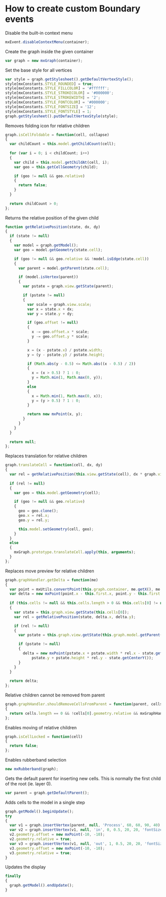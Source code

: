 # How to create custom Boundary events

Disable the built-in context menu

```js
mxEvent.disableContextMenu(container);
```

Create the graph inside the given container

```js
var graph = new mxGraph(container);
```

Set the base style for all vertices

```js
var style = graph.getStylesheet().getDefaultVertexStyle();
style[mxConstants.STYLE_ROUNDED] = true;
style[mxConstants.STYLE_FILLCOLOR] = '#ffffff';
style[mxConstants.STYLE_STROKECOLOR] = '#000000';
style[mxConstants.STYLE_STROKEWIDTH] = '2';
style[mxConstants.STYLE_FONTCOLOR] = '#000000';
style[mxConstants.STYLE_FONTSIZE] = '12';
style[mxConstants.STYLE_FONTSTYLE] = 1;
graph.getStylesheet().putDefaultVertexStyle(style);
```

Removes folding icon for relative children

```js
graph.isCellFoldable = function(cell, collapse)
{
  var childCount = this.model.getChildCount(cell);
  
  for (var i = 0; i < childCount; i++)
  {
    var child = this.model.getChildAt(cell, i);
    var geo = this.getCellGeometry(child);

    if (geo != null && geo.relative)
    {
      return false;
    }
  }
  
  return childCount > 0;
};
```

Returns the relative position of the given child

```js
function getRelativePosition(state, dx, dy)
{
  if (state != null)
  {
    var model = graph.getModel();
    var geo = model.getGeometry(state.cell);

    if (geo != null && geo.relative && !model.isEdge(state.cell))
    {
      var parent = model.getParent(state.cell);

      if (model.isVertex(parent))
      {
        var pstate = graph.view.getState(parent);

        if (pstate != null)
        {
          var scale = graph.view.scale;
          var x = state.x + dx;
          var y = state.y + dy;

          if (geo.offset != null)
          {
            x -= geo.offset.x * scale;
            y -= geo.offset.y * scale;
          }

          x = (x - pstate.x) / pstate.width;
          y = (y - pstate.y) / pstate.height;

          if (Math.abs(y - 0.5) <= Math.abs((x - 0.5) / 2))
          {
            x = (x > 0.5) ? 1 : 0;
            y = Math.min(1, Math.max(0, y));
          }
          else
          {
            x = Math.min(1, Math.max(0, x));
            y = (y > 0.5) ? 1 : 0;
          }

          return new mxPoint(x, y);
        }
      }
    }
  }
  
  return null;
};
```

Replaces translation for relative children

```js
graph.translateCell = function(cell, dx, dy)
{
  var rel = getRelativePosition(this.view.getState(cell), dx * graph.view.scale, dy * graph.view.scale);
  
  if (rel != null)
  {
    var geo = this.model.getGeometry(cell);

    if (geo != null && geo.relative)
    {
      geo = geo.clone();
      geo.x = rel.x;
      geo.y = rel.y;

      this.model.setGeometry(cell, geo);
    }
  }
  else
  {
    mxGraph.prototype.translateCell.apply(this, arguments);
  }
};
```

Replaces move preview for relative children

```js
graph.graphHandler.getDelta = function(me)
{
  var point = mxUtils.convertPoint(this.graph.container, me.getX(), me.getY());
  var delta = new mxPoint(point.x - this.first.x, point.y - this.first.y);
  
  if (this.cells != null && this.cells.length > 0 && this.cells[0] != null)
  {
    var state = this.graph.view.getState(this.cells[0]);
    var rel = getRelativePosition(state, delta.x, delta.y);

    if (rel != null)
    {
      var pstate = this.graph.view.getState(this.graph.model.getParent(state.cell));

      if (pstate != null)
      {
        delta = new mxPoint(pstate.x + pstate.width * rel.x - state.getCenterX(),
            pstate.y + pstate.height * rel.y - state.getCenterY());
      }
    }
  }
  
  return delta;
};
```

Relative children cannot be removed from parent

```js
graph.graphHandler.shouldRemoveCellsFromParent = function(parent, cells, evt)
{
  return cells.length == 0 && !cells[0].geometry.relative && mxGraphHandler.prototype.shouldRemoveCellsFromParent.apply(this, arguments);
};
```

Enables moving of relative children

```js
graph.isCellLocked = function(cell)
{
  return false;
};
```

Enables rubberband selection

```js
new mxRubberband(graph);
```

Gets the default parent for inserting new cells. This is normally the first child of the root (ie. layer 0).

```js
var parent = graph.getDefaultParent();
```

Adds cells to the model in a single step

```js
graph.getModel().beginUpdate();
try
{
  var v1 = graph.insertVertex(parent, null, 'Process', 60, 60, 90, 40);
  var v2 = graph.insertVertex(v1, null, 'in', 0, 0.5, 20, 20, 'fontSize=9;shape=ellipse;resizable=0;');
  v2.geometry.offset = new mxPoint(-10, -10);
  v2.geometry.relative = true;
  var v3 = graph.insertVertex(v1, null, 'out', 1, 0.5, 20, 20, 'fontSize=9;shape=ellipse;resizable=0;');
  v3.geometry.offset = new mxPoint(-10, -10);
  v3.geometry.relative = true;
}
```

Updates the display

```js
finally
{
  graph.getModel().endUpdate();
}
```
